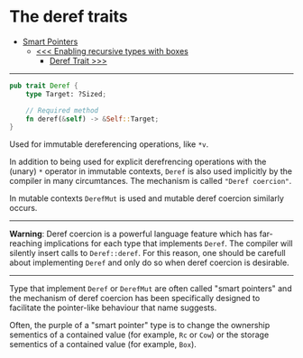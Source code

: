 # The deref traits


- [Smart Pointers](README.md)
    - [<<< Enabling recursive types with boxes](102-enabling-recursive-types-with-boxes.md)
        - [Deref Trait >>>](103-deref-traits.md)

----------

```rust
pub trait Deref {
    type Target: ?Sized;

    // Required method
    fn deref(&self) -> &Self::Target;
}
```

Used for immutable dereferencing operations, like `*v`.

In addition to being used for explicit derefrencing operations with the (unary) `*` operator in immutable contexts, `Deref` is also used implicitly by the compiler in many circumtances. The mechanism is called `"Deref coercion"`. 

In mutable contexts `DerefMut` is used and mutable deref coercion similarly occurs.


----------

**Warning**: Deref coercion is a powerful language feature which has far-reaching implications for each type that implements `Deref`. The compiler will silently insert calls to `Deref::deref`. For this reason, one should be carefull about implementing `Deref` and only do so when deref coercion is desirable.


----------


Type that implement `Deref` or `DerefMut` are often called "smart pointers" and the mechanism of deref coercion has been specifically designed to facilitate the pointer-like behaviour that name suggests.

Often, the purple of a "smart pointer" type is to change the ownership sementics of a contained value (for example, `Rc` or `Cow`) or the storage sementics of a contained value (for example, `Box`).